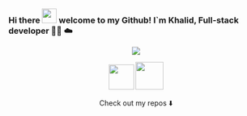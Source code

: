 
### Hi there <img src="https://github.com/piyushP7pravin/piyushP7pravin/blob/master/Hi.gif" width="29px"> welcome to my Github! I`m Khalid, Full-stack developer 👨‍💻 ☁️

<p align="center">
 <img src="https://media.giphy.com/media/d8KefZiJ2ae0VMAmsi/giphy.gif"/>
</p>


<p align="center">
<a href= "https://web.telegram.org/#/im?p=u1286380912_12919902218020090911" target="_blank"><img src="https://img.icons8.com/ios-filled/50/000000/telegram-app.png" width="50" /></a>
<a href= "mailto:dev.khalid.js@gmail.com" target="_blank"><img src="https://img.icons8.com/carbon-copy/100/000000/gmail.png" width="55"/></a>
</p>

<p align="center">
Check out my repos ⬇️  
</p>

